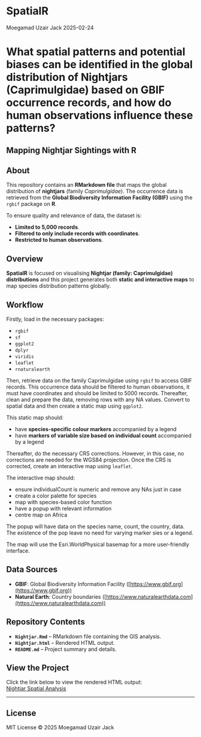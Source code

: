 SpatialR
================
Moegamad Uzair Jack
2025-02-24

# What spatial patterns and potential biases can be identified in the global distribution of Nightjars (Caprimulgidae) based on GBIF occurrence records, and how do human observations influence these patterns?

## Mapping Nightjar Sightings with R 

## About  

This repository contains an **RMarkdown file** that maps the global distribution of **nightjars** (family *Caprimulgidae*). The occurrence data is retrieved from the **Global Biodiversity Information Facility (GBIF)** using the `rgbif` package on **R**.  

To ensure quality and relevance of data, the dataset is: 
- **Limited to 5,000 records**.  
- **Filtered to only include records with coordinates**.  
- **Restricted to human observations**.  

## Overview  

**SpatialR** is focused on visualising **Nightjar (family: Caprimulgidae) distributions** and this project generates both **static and interactive maps** to map species distribution patterns globally.  

## Workflow

Firstly, load in the necessary packages:
- `rgbif` 
- `sf`
- `ggplot2`
- `dplyr`
- `viridis`
- `leaflet`
- `rnaturalearth`

Then, retrieve data on the family Caprimulgidae using `rgbif` to access GBIF records. This occurrence data should be filtered to human observations, it must have coordinates and should be limited to 5000 records.
Thereafter, clean and prepare the data, removing rows with any NA values.
Convert to spatial data and then create a static map using `ggplot2`.

This static map should:
- have **species-specific colour markers** accompanied by a legend
- have **markers of variable size based on individual count** accompanied by a legend

Thereafter, do the necessary CRS corrections. However, in this case, no corrections are needed for the WGS84 projection. Once the CRS is corrected,  create an interactive map using `leaflet`.

The interactive map should:
- ensure individualCount is numeric and remove any NAs just in case
- create a color palette for species
- map with species-based color function
- have a popup with relevant information
- centre  map on Africa

The popup will have data on the species name, count, the country, data. The existence of the pop leave no need for varying marker sies or a legend.

The map will use the Esri.WorldPhysical basemap for a more user-friendly interface.

## Data Sources  

- **GBIF**: Global Biodiversity Information Facility ([https://www.gbif.org](https://www.gbif.org))  
- **Natural Earth**: Country boundaries ([https://www.naturalearthdata.com](https://www.naturalearthdata.com))  

## Repository Contents 

- **`Nightjar.Rmd`** – RMarkdown file containing the GIS analysis.  
- **`Nightjar.html`** – Rendered HTML output.  
- **`README.md`** – Project summary and details.  

## View the Project 

Click the link below to view the rendered HTML output:  
[Nightjar Spatial Analysis](https://htmlview.glitch.me/?https://github.com/moegamad-uj/GIS-in-R-2025/blob/main/Nightjar.html)  

---  

## License  

MIT License © 2025 Moegamad Uzair Jack  
